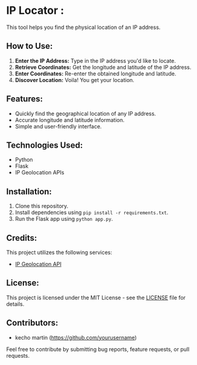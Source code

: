 # IP Locator :

This tool helps you find the physical location of an IP address.

## How to Use:
1. **Enter the IP Address:** Type in the IP address you'd like to locate.
2. **Retrieve Coordinates:** Get the longitude and latitude of the IP address.
3. **Enter Coordinates:** Re-enter the obtained longitude and latitude.
4. **Discover Location:** Voila! You get your location.

## Features:
- Quickly find the geographical location of any IP address.
- Accurate longitude and latitude information.
- Simple and user-friendly interface.

## Technologies Used:
- Python
- Flask
- IP Geolocation APIs

## Installation:
1. Clone this repository.
2. Install dependencies using `pip install -r requirements.txt`.
3. Run the Flask app using `python app.py`.

## Credits:
This project utilizes the following services:
- [IP Geolocation API](https://www.ipgeolocation.io/)

## License:
This project is licensed under the MIT License - see the [LICENSE](LICENSE) file for details.

## Contributors:
- kecho martin (https://github.com/yourusername)

Feel free to contribute by submitting bug reports, feature requests, or pull requests.
